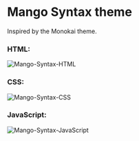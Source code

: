 # Mango Syntax theme

Inspired by the Monokai theme.

### HTML:
![Mango-Syntax-HTML](https://raw.githubusercontent.com/Dubstepper/mango-syntax/master/html.png)
### CSS:
![Mango-Syntax-CSS](https://raw.githubusercontent.com/Dubstepper/mango-syntax/master/css.png)
### JavaScript:
![Mango-Syntax-JavaScript](https://raw.githubusercontent.com/Dubstepper/mango-syntax/master/javascript.png)
